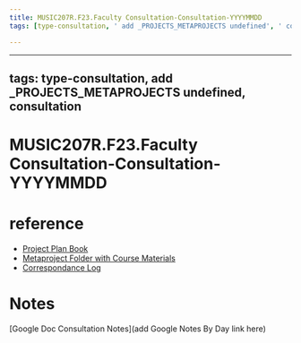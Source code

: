 ```yaml
---
title: MUSIC207R.F23.Faculty Consultation-Consultation-YYYYMMDD
tags: [type-consultation, ' add _PROJECTS_METAPROJECTS undefined', ' consultation']

---
```


---
tags: type-consultation, add _PROJECTS_METAPROJECTS undefined, consultation
---
# MUSIC207R.F23.Faculty Consultation-Consultation-YYYYMMDD

# reference
* [Project Plan Book](https://hackmd.io/@ll-23-24/HJrkAerA2)
* [Metaproject Folder with Course Materials](https://drive.google.com/drive/folders/18aidMt8hgpy_9TEMh0WCbgH5rjgXgZX9)
* [Correspondance Log](https://drive.google.com/drive/folders/1Qk58rvCENAuh3V5UQCZ0Na0c6P2NhIDx?usp=drive_link)

# Notes
[Google Doc Consultation Notes](add Google Notes By Day link here)
